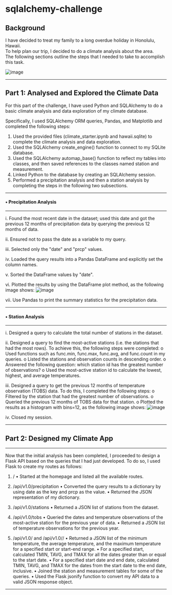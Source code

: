 # sqlalchemy-challenge


## Background
I have decided to treat my family to a long overdue holiday in Honolulu, Hawaii.  
To help plan our trip, I decided to do a climate analysis about the area.  
The following sections outline the steps that I needed to take to accomplish this task.

![image](https://github.com/Mago281/sqlalchemy-challenge/assets/131424690/db3a42e1-7c58-430c-8346-5156593b3e6f)

________________________________________

## Part 1:	Analysed and Explored the Climate Data

For this part of the challenge, I have used Python and SQLAlchemy to do a basic climate analysis and data exploration of my climate database.  

Specifically, I used SQLAlchemy ORM queries, Pandas, and Matplotlib and completed the following steps:

1.	Used the provided files (climate_starter.ipynb and hawaii.sqlite) to complete the climate analysis and data exploration.
2.	Used the SQLAlchemy create_engine() function to connect to my SQLite database.
3.	Used the SQLAlchemy automap_base() function to reflect my tables into classes, and then saved references to the classes named station and measurement.
4.	Linked Python to the database by creating an SQLAlchemy session.
5.	Performed a precipitation analysis and then a station analysis by completing the steps in the following two subsections.

---

#### •	Precipitation Analysis
---

i.	Found the most recent date in the dataset; used this date and got the previous 12 months of precipitation data by querying the previous 12 months of data.

ii.	Ensured not to pass the date as a variable to my query.

iii.	Selected only the "date" and "prcp" values.

iv.	Loaded the query results into a Pandas DataFrame and explicitly set the column names.

v.	Sorted the DataFrame values by "date".

vi.	Plotted the results by using the DataFrame plot method, as the following image shows:
   ![image](https://github.com/Mago281/sqlalchemy-challenge/assets/131424690/8ca4a851-5b3c-47b9-b937-c7947068accb)


vii.	Use Pandas to print the summary statistics for the precipitation data.

---

#### •	Station Analysis
---

i.	Designed a query to calculate the total number of stations in the dataset.

ii.	Designed a query to find the most-active stations (i.e. the stations that had the most rows).  To achieve this, the following steps were completed:
  o	Used functions such as func.min, func.max, func.avg, and func.count	 in my queries.
  o	Listed the stations and observation counts in descending order.
  o	Answered the following question: which station id has the greatest number of observations?
  o	Used the most-active station id to calculate the lowest, highest, and average temperatures.

iii.	Designed a query to get the previous 12 months of temperature observation (TOBS) data.  To do this, I completed the following steps:
  o	Filtered by the station that had the greatest number of observations.
  o	Queried the previous 12 months of TOBS data for that station.
  o	Plotted the results as a histogram with bins=12, as the following image shows:
    ![image](https://github.com/Mago281/sqlalchemy-challenge/assets/131424690/c7432110-778f-4580-a93a-0dd7ce8ec710)

iv.	Closed my session.
________________________________________

## Part 2:	Designed my Climate App
---

Now that the initial analysis has been completed, I proceeded to design a Flask API based on the queries that I had just developed.  To do so, I used Flask to create my routes as follows:

1.	/
    •	Started at the homepage and listed all the available routes.
  	
2.	/api/v1.0/precipitation
    •	Converted the query results to a dictionary by using date as the key and prcp as the value.
    •	Returned the JSON representation of my dictionary.
  	
3.	/api/v1.0/stations
    •	Returned a JSON list of stations from the dataset.
  	
4.	/api/v1.0/tobs
    •	Queried the dates and temperature observations of the most-active station for the previous year of data.
    •	Returned a JSON list of temperature observations for the previous year.
  	
5.	/api/v1.0/<start> and /api/v1.0/<start>/<end>
    •	Returned a JSON list of the minimum temperature, the average temperature, and the maximum temperature for a specified start or start-end range.
    •	For a specified start, calculated TMIN, TAVG, and TMAX for all the dates greater than or equal to the start date.
    •	For a specified start date and end date, calculated TMIN, TAVG, and TMAX for the dates from the start date to the end date, inclusive.
    •	Joined the station and measurement tables for some of the queries.
    •	Used the Flask jsonify function to convert my API data to a valid JSON response object.
________________________________________






